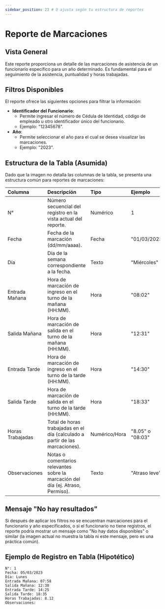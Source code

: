 ```yaml
---
sidebar_position: 23 # O ajusta según tu estructura de reportes
---
```


# Reporte de Marcaciones

## Vista General
Este reporte proporciona un detalle de las marcaciones de asistencia de un funcionario específico para un año determinado. Es fundamental para el seguimiento de la asistencia, puntualidad y horas trabajadas.

## Filtros Disponibles
El reporte ofrece las siguientes opciones para filtrar la información:

-   **Identificador del Funcionario**:
    *   Permite ingresar el número de Cédula de Identidad, código de empleado u otro identificador único del funcionario.
    *   Ejemplo: "12345678".
-   **Año**:
    *   Permite seleccionar el año para el cual se desea visualizar las marcaciones.
    *   Ejemplo: "2023".

## Estructura de la Tabla (Asumida)
Dado que la imagen no detalla las columnas de la tabla, se presenta una estructura común para reportes de marcaciones:

| Columna             | Descripción                                                                 | Tipo          | Ejemplo            |
| :------------------ | :-------------------------------------------------------------------------- | :------------ | :----------------- |
| N°                  | Número secuencial del registro en la vista actual del reporte.              | Numérico      | 1                  |
| Fecha               | Fecha de la marcación (dd/mm/aaaa).                                         | Fecha         | "01/03/2023"       |
| Día                 | Día de la semana correspondiente a la fecha.                                | Texto         | "Miércoles"        |
| Entrada Mañana      | Hora de marcación de ingreso en el turno de la mañana (HH:MM).              | Hora          | "08:02"            |
| Salida Mañana       | Hora de marcación de salida en el turno de la mañana (HH:MM).               | Hora          | "12:31"            |
| Entrada Tarde       | Hora de marcación de ingreso en el turno de la tarde (HH:MM).               | Hora          | "14:30"            |
| Salida Tarde        | Hora de marcación de salida en el turno de la tarde (HH:MM).                | Hora          | "18:33"            |
| Horas Trabajadas    | Total de horas trabajadas en el día (calculado a partir de las marcaciones).| Numérico/Hora | "8.05" o "08:03" |
| Observaciones       | Notas o comentarios relevantes sobre la marcación del día (ej. Atraso, Permiso). | Texto         | "Atraso leve"      |

## Mensaje "No hay resultados"
Si después de aplicar los filtros no se encuentran marcaciones para el funcionario y año especificados, o si el funcionario no tiene registros, el reporte podría mostrar un mensaje como "No hay datos disponibles" o similar (la imagen actual no muestra la tabla ni este mensaje, pero es una práctica común).

## Ejemplo de Registro en Tabla (Hipotético)
```plaintext
N°: 1
Fecha: 05/03/2023
Día: Lunes
Entrada Mañana: 07:58
Salida Mañana: 12:30
Entrada Tarde: 14:25
Salida Tarde: 18:35
Horas Trabajadas: 8.12
Observaciones: